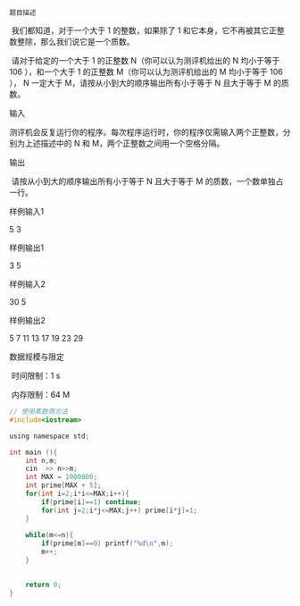 	题目描述

​ 我们都知道，对于一个大于 1 的整数，如果除了 1 和它本身，它不再被其它正整数整除，那么我们说它是一个质数。

​ 请对于给定的一个大于 1 的正整数 N（你可以认为测评机给出的 N 均小于等于106 ），和一个大于 1 的正整数 M（你可以认为测评机给出的 M 均小于等于 106 ）， N 一定大于 M，请按从小到大的顺序输出所有小于等于 N 且大于等于 M​ 的质数。

输入

​ 测评机会反复运行你的程序。每次程序运行时，你的程序仅需输入两个正整数，分别为上述描述中的 N 和 M，两个正整数之间用一个空格分隔。

输出

​ 请按从小到大的顺序输出所有小于等于 N 且大于等于 M 的质数，一个数单独占一行。

样例输入1

5 3

样例输出1

3
5

样例输入2

30 5

样例输出2

5
7
11
13
17
19
23
29

数据规模与限定

​ 时间限制：1 s

​ 内存限制：64 M


```c
// 使用素数筛方法
#include<iostream>

using namespace std;

int main (){
	int n,m;
	cin  >> n>>m;
	int MAX = 1000000;
	int prime[MAX + 5];
	for(int i=2;i*i<=MAX;i++){
		if(prime[i]==1) continue;
		for(int j=2;i*j<=MAX;j++) prime[i*j]=1;
	}
	
	while(m<=n){
		if(prime[m]==0) printf("%d\n",m);
		m++;
	}
	

	return 0;
}